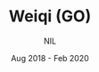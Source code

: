 ---
title: Weiqi (GO)
subtitle: NIL
layout: default
modal-id: 9
date: Aug 2018 - Feb 2020
img: WQ1.jpg
thumbnail: WQ1.jpg
long_img: WQ_stitched.jpg
alt: image-alt
project-date: Aug 2018 - Feb 2020
img_num: 3
client: SUTD
img_prefix: WQ
community: SUTD Go Club 5th Row
category: Co-corricular Activities
description:
    <p align="left">
        My interest in Weiqi (GO) was spurred when I came across the news that the first AI machinery Alpha GO developed by Google beated the human world champion Lee Sedol. With my inquisitiveness in AI and exposure to courses like Game Theory and Optimization, I wanted to step into this strategic board game to know more about the theories and rationale behind the story.</p>
    <p align="left">
        I joined the Go Club where I made friends who are constantly inspiring, smart and helpful. Even though I am still on my way to improve my skills and knowledge in this complex game, I enjoy the learning process and how it inspires me to develop a forward-thinking ideology. It teaches me to think more of things like what's the effect and possibilities of each action. With my continued study in the reinforcement learning topic in AI, I found there is much more to learn about this game and its related frontiers.
    <p align="left">commitment </p>
        <ul> 
            <li align="left">
                Sourced and coordinated with the external sponsors and successfully secured a sponsorship of $5,000 funds. Went down to have meetings with sponsor companies and negotiated event organization requirements.
            </li>
            <li align="left">
                Liaised internally and communicated with other varsity teams in local universities.
            </li> 
            <li align="left">
                Planned and organized the 2nd Annual SG Collegiate Go Championship in SUTD in a team of 4.
            </li>
        </ul>
---